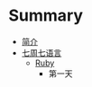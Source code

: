 # Summary

* [简介](README.md)
* [七周七语言](七周七语言/README.md)
   * [Ruby](七周七语言/Ruby/README.md)
       * 第一天

